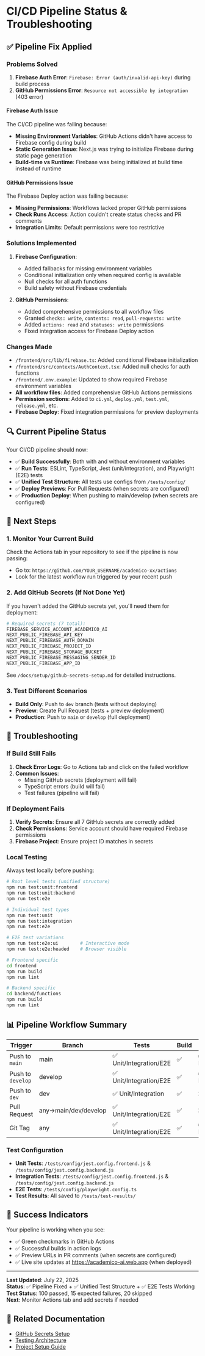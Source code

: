 # CI/CD Pipeline Status & Troubleshooting

## ✅ Pipeline Fix Applied

### Problems Solved

1. **Firebase Auth Error**: `Firebase: Error (auth/invalid-api-key)` during build process
2. **GitHub Permissions Error**: `Resource not accessible by integration` (403 error)

#### Firebase Auth Issue

The CI/CD pipeline was failing because:

- **Missing Environment Variables**: GitHub Actions didn't have access to Firebase config during build
- **Static Generation Issue**: Next.js was trying to initialize Firebase during static page generation
- **Build-time vs Runtime**: Firebase was being initialized at build time instead of runtime

#### GitHub Permissions Issue

The Firebase Deploy action was failing because:

- **Missing Permissions**: Workflows lacked proper GitHub permissions
- **Check Runs Access**: Action couldn't create status checks and PR comments
- **Integration Limits**: Default permissions were too restrictive

### Solutions Implemented

1. **Firebase Configuration**:

   - Added fallbacks for missing environment variables
   - Conditional initialization only when required config is available
   - Null checks for all auth functions
   - Build safety without Firebase credentials

2. **GitHub Permissions**:
   - Added comprehensive permissions to all workflow files
   - Granted `checks: write`, `contents: read`, `pull-requests: write`
   - Added `actions: read` and `statuses: write` permissions
   - Fixed integration access for Firebase Deploy action

### Changes Made

- `/frontend/src/lib/firebase.ts`: Added conditional Firebase initialization
- `/frontend/src/contexts/AuthContext.tsx`: Added null checks for auth functions
- `/frontend/.env.example`: Updated to show required Firebase environment variables
- **All workflow files**: Added comprehensive GitHub Actions permissions
- **Permission sections**: Added to `ci.yml`, `deploy.yml`, `test.yml`, `release.yml`, etc.
- **Firebase Deploy**: Fixed integration permissions for preview deployments

## 🔍 Current Pipeline Status

Your CI/CD pipeline should now:

- ✅ **Build Successfully**: Both with and without environment variables
- ✅ **Run Tests**: ESLint, TypeScript, Jest (unit/integration), and Playwright (E2E) tests
- ✅ **Unified Test Structure**: All tests use configs from `/tests/config/`
- ✅ **Deploy Previews**: For Pull Requests (when secrets are configured)
- ✅ **Production Deploy**: When pushing to main/develop (when secrets are configured)

## 🚀 Next Steps

### 1. Monitor Your Current Build

Check the Actions tab in your repository to see if the pipeline is now passing:

- Go to: `https://github.com/YOUR_USERNAME/academico-xx/actions`
- Look for the latest workflow run triggered by your recent push

### 2. Add GitHub Secrets (If Not Done Yet)

If you haven't added the GitHub secrets yet, you'll need them for deployment:

```bash
# Required secrets (7 total):
FIREBASE_SERVICE_ACCOUNT_ACADEMICO_AI
NEXT_PUBLIC_FIREBASE_API_KEY
NEXT_PUBLIC_FIREBASE_AUTH_DOMAIN
NEXT_PUBLIC_FIREBASE_PROJECT_ID
NEXT_PUBLIC_FIREBASE_STORAGE_BUCKET
NEXT_PUBLIC_FIREBASE_MESSAGING_SENDER_ID
NEXT_PUBLIC_FIREBASE_APP_ID
```

See `/docs/setup/github-secrets-setup.md` for detailed instructions.

### 3. Test Different Scenarios

- **Build Only**: Push to `dev` branch (tests without deploying)
- **Preview**: Create Pull Request (tests + preview deployment)
- **Production**: Push to `main` or `develop` (full deployment)

## 🔧 Troubleshooting

### If Build Still Fails

1. **Check Error Logs**: Go to Actions tab and click on the failed workflow
2. **Common Issues**:
   - Missing GitHub secrets (deployment will fail)
   - TypeScript errors (build will fail)
   - Test failures (pipeline will fail)

### If Deployment Fails

1. **Verify Secrets**: Ensure all 7 GitHub secrets are correctly added
2. **Check Permissions**: Service account should have required Firebase permissions
3. **Firebase Project**: Ensure project ID matches in secrets

### Local Testing

Always test locally before pushing:

```bash
# Root level tests (unified structure)
npm run test:unit:frontend
npm run test:unit:backend
npm run test:e2e

# Individual test types
npm run test:unit
npm run test:integration
npm run test:e2e

# E2E test variations
npm run test:e2e:ui        # Interactive mode
npm run test:e2e:headed    # Browser visible

# Frontend specific
cd frontend
npm run build
npm run lint

# Backend specific
cd backend/functions
npm run build
npm run lint
```

## 📊 Pipeline Workflow Summary

| Trigger           | Branch               | Tests                   | Build | Deploy        | Preview    |
| ----------------- | -------------------- | ----------------------- | ----- | ------------- | ---------- |
| Push to `main`    | main                 | ✅ Unit/Integration/E2E | ✅    | ✅ Production | ❌         |
| Push to `develop` | develop              | ✅ Unit/Integration/E2E | ✅    | ✅ Production | ❌         |
| Push to `dev`     | dev                  | ✅ Unit/Integration     | ✅    | ❌            | ❌         |
| Pull Request      | any→main/dev/develop | ✅ Unit/Integration/E2E | ✅    | ❌            | ✅ Preview |
| Git Tag           | any                  | ✅ Unit/Integration/E2E | ✅    | ✅ Production | ❌         |

### Test Configuration

- **Unit Tests**: `/tests/config/jest.config.frontend.js` & `/tests/config/jest.config.backend.js`
- **Integration Tests**: `/tests/config/jest.config.frontend.js` & `/tests/config/jest.config.backend.js`
- **E2E Tests**: `/tests/config/playwright.config.ts`
- **Test Results**: All saved to `/tests/test-results/`

## 🎉 Success Indicators

Your pipeline is working when you see:

- ✅ Green checkmarks in GitHub Actions
- ✅ Successful builds in action logs
- ✅ Preview URLs in PR comments (when secrets are configured)
- ✅ Live site updates at https://academico-ai.web.app (when deployed)

---

**Last Updated**: July 22, 2025  
**Status**: ✅ Pipeline Fixed + ✅ Unified Test Structure + ✅ E2E Tests Working  
**Test Status**: 100 passed, 15 expected failures, 20 skipped  
**Next**: Monitor Actions tab and add secrets if needed

## 📁 Related Documentation

- [GitHub Secrets Setup](/docs/setup/github-secrets-setup.md)
- [Testing Architecture](/docs/architecture/testing-architecture-decision.md)
- [Project Setup Guide](/docs/README.md)
